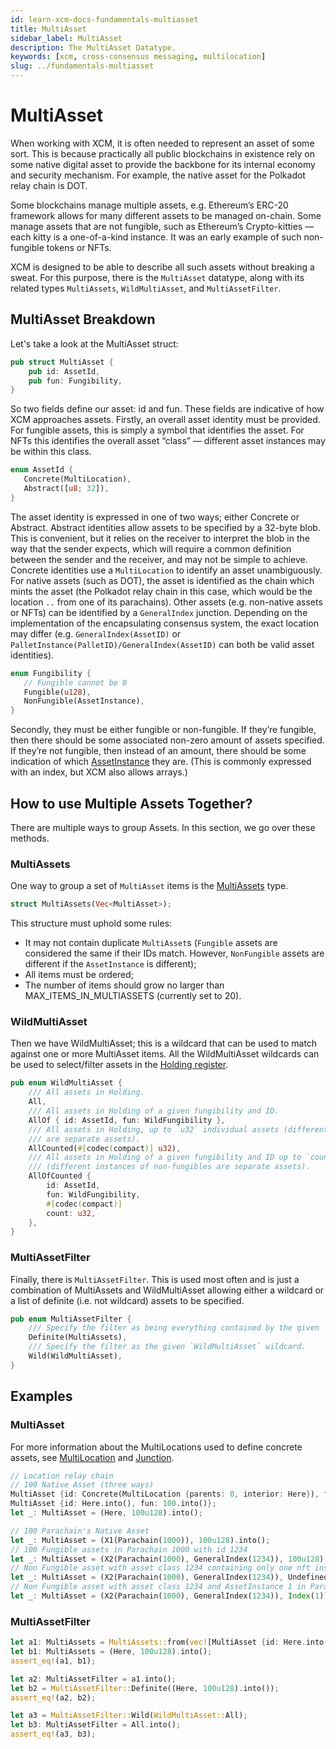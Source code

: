 ```yaml
---
id: learn-xcm-docs-fundamentals-multiasset
title: MultiAsset
sidebar_label: MultiAsset
description: The MultiAsset Datatype.
keywords: [xcm, cross-consensus messaging, multilocation]
slug: ../fundamentals-multiasset
---
```


# MultiAsset

When working with XCM, it is often needed to represent an asset of some sort. This is because
practically all public blockchains in existence rely on some native digital asset to provide the
backbone for its internal economy and security mechanism. For example, the native asset for the
Polkadot relay chain is DOT.

Some blockchains manage multiple assets, e.g. Ethereum’s ERC-20 framework allows for many different
assets to be managed on-chain. Some manage assets that are not fungible, such as Ethereum’s
Crypto-kitties — each kitty is a one-of-a-kind instance. It was an early example of such
non-fungible tokens or NFTs.

XCM is designed to be able to describe all such assets without breaking a sweat. For this purpose,
there is the `MultiAsset` datatype, along with its related types `MultiAssets`, `WildMultiAsset`,
and `MultiAssetFilter`.

## MultiAsset Breakdown

Let's take a look at the MultiAsset struct:

```rust
pub struct MultiAsset {
    pub id: AssetId,
    pub fun: Fungibility,
}
```

So two fields define our asset: id and fun. These fields are indicative of how XCM approaches
assets. Firstly, an overall asset identity must be provided. For fungible assets, this is simply a
symbol that identifies the asset. For NFTs this identifies the overall asset “class” — different
asset instances may be within this class.

```rust
enum AssetId {
   Concrete(MultiLocation),
   Abstract([u8; 32]),
}
```

The asset identity is expressed in one of two ways; either Concrete or Abstract. Abstract identities
allow assets to be specified by a 32-byte blob. This is convenient, but it relies on the receiver to
interpret the blob in the way that the sender expects, which will require a common definition
between the sender and the receiver, and may not be simple to achieve. Concrete identities use a
`MultiLocation` to identify an asset unambiguously. For native assets (such as DOT), the asset is
identified as the chain which mints the asset (the Polkadot relay chain in this case, which would be
the location `..` from one of its parachains). Other assets (e.g. non-native assets or NFTs) can be
identified by a `GeneralIndex` junction. Depending on the implementation of the encapsulating
consensus system, the exact location may differ (e.g. `GeneralIndex(AssetID)` or
`PalletInstance(PalletID)/GeneralIndex(AssetID)` can both be valid asset identities).

```rust
enum Fungibility {
   // Fungible cannot be 0
   Fungible(u128),
   NonFungible(AssetInstance),
}
```

Secondly, they must be either fungible or non-fungible. If they’re fungible, then there should be
some associated non-zero amount of assets specified. If they’re not fungible, then instead of an
amount, there should be some indication of which
[AssetInstance](https://paritytech.github.io/polkadot/doc/xcm/v3/enum.AssetInstance.html) they are.
(This is commonly expressed with an index, but XCM also allows arrays.)

## How to use Multiple Assets Together?

There are multiple ways to group Assets. In this section, we go over these methods.

### MultiAssets

One way to group a set of `MultiAsset` items is the
[MultiAssets](https://paritytech.github.io/polkadot/doc/xcm/v3/struct.MultiAssets.html) type.

```rust
struct MultiAssets(Vec<MultiAsset>);
```

This structure must uphold some rules:

- It may not contain duplicate `MultiAsset`s (`Fungible` assets are considered the same if their IDs
  match. However, `NonFungible` assets are different if the `AssetInstance` is different);
- All items must be ordered;
- The number of items should grow no larger than MAX_ITEMS_IN_MULTIASSETS (currently set to 20).

### WildMultiAsset

Then we have WildMultiAsset; this is a wildcard that can be used to match against one or more
MultiAsset items. All the WildMultiAsset wildcards can be used to select/filter assets in the
[Holding register](../overview/xcvm.md).

```rust
pub enum WildMultiAsset {
    /// All assets in Holding.
    All,
    /// All assets in Holding of a given fungibility and ID.
    AllOf { id: AssetId, fun: WildFungibility },
    /// All assets in Holding, up to `u32` individual assets (different instances of non-fungibles
    /// are separate assets).
    AllCounted(#[codec(compact)] u32),
    /// All assets in Holding of a given fungibility and ID up to `count` individual assets
    /// (different instances of non-fungibles are separate assets).
    AllOfCounted {
        id: AssetId,
        fun: WildFungibility,
        #[codec(compact)]
        count: u32,
    },
}
```

### MultiAssetFilter

Finally, there is `MultiAssetFilter`. This is used most often and is just a combination of
MultiAssets and WildMultiAsset allowing either a wildcard or a list of definite (i.e. not wildcard)
assets to be specified.

```rust
pub enum MultiAssetFilter {
    /// Specify the filter as being everything contained by the given `MultiAssets` inner.
    Definite(MultiAssets),
    /// Specify the filter as the given `WildMultiAsset` wildcard.
    Wild(WildMultiAsset),
}
```

## Examples

### MultiAsset

For more information about the MultiLocations used to define concrete assets, see
[MultiLocation](multilocation/summary.md) and [Junction](multilocation/junction.md).

```rust
// Location relay chain
// 100 Native Asset (three ways)
MultiAsset {id: Concrete(MultiLocation {parents: 0, interior: Here}), fun: Fungible(100u128)};
MultiAsset {id: Here.into(), fun: 100.into()};
let _: MultiAsset = (Here, 100u128).into();

// 100 Parachain's Native Asset
let _: MultiAsset = (X1(Parachain(1000)), 100u128).into();
// 100 Fungible assets in Parachain 1000 with id 1234
let _: MultiAsset = (X2(Parachain(1000), GeneralIndex(1234)), 100u128).into();
// Non Fungible asset with asset class 1234 containing only one nft instance in Parachain 1000
let _: MultiAsset = (X2(Parachain(1000), GeneralIndex(1234)), Undefined).into();
// Non Fungible asset with asset class 1234 and AssetInstance 1 in Parachain 1000
let _: MultiAsset = (X2(Parachain(1000), GeneralIndex(1234)), Index(1)).into();
```

### MultiAssetFilter

```rust
let a1: MultiAssets = MultiAssets::from(vec![MultiAsset {id: Here.into(), fun: 100u128.into()}]);
let b1: MultiAssets = (Here, 100u128).into();
assert_eq!(a1, b1);

let a2: MultiAssetFilter = a1.into();
let b2 = MultiAssetFilter::Definite((Here, 100u128).into());
assert_eq!(a2, b2);

let a3 = MultiAssetFilter::Wild(WildMultiAsset::All);
let b3: MultiAssetFilter = All.into();
assert_eq!(a3, b3);
```
